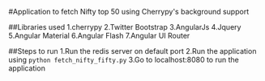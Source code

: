 #Application to fetch Nifty top 50 using Cherrypy's background support

##Libraries used
    1.cherrypy
    2.Twitter Bootstrap
    3.AngularJs
    4.Jquery
    5.Angular Material
    6.Angular Flash
    7.Angular UI Router

##Steps to run
    1.Run the redis server on default port
    2.Run the application using `python fetch_nifty_fifty.py`
    3.Go to localhost:8080 to run the application
    
